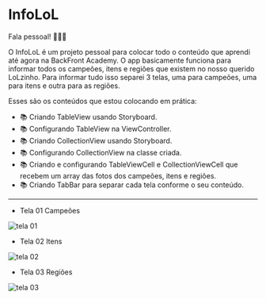 # InfoLoL

Fala pessoal! 🚀🚀🚀

O InfoLoL é um projeto pessoal para colocar todo o conteúdo que aprendi até agora na BackFront Academy. O app basicamente funciona para informar todos os campeões, itens e regiões que existem no nosso querido LoLzinho.
Para informar tudo isso separei 3 telas, uma para campeões, uma para itens e outra para as regiões.

Esses são os conteúdos que estou colocando em prática:

- 📚 Criando TableView usando Storyboard.
- 📚 Configurando TableView na ViewController.
- 📚 Criando CollectionView usando Storyboard.
- 📚 Configurando CollectionView na classe criada.
- 📚 Criando e configurando TableViewCell e CollectionViewCell que recebem um array das fotos dos campeões, itens e regiões.
- 📚 Criando TabBar para separar cada tela conforme o seu conteúdo.
-------


- Tela 01 Campeões
  
![tela 01](https://github.com/EnzoGRodrigues/InfoLoL/assets/97136552/c59e9454-b1e0-442f-a297-8e399855cc07)


- Tela 02 Itens
  
![tela 02](https://github.com/EnzoGRodrigues/InfoLoL/assets/97136552/cc2ed01b-fc27-462c-adab-5f52babaca77)


- Tela 03 Regiões
  
![tela 03](https://github.com/EnzoGRodrigues/InfoLoL/assets/97136552/c7bfc47f-dbbe-4516-abb7-c7812f71f838)
